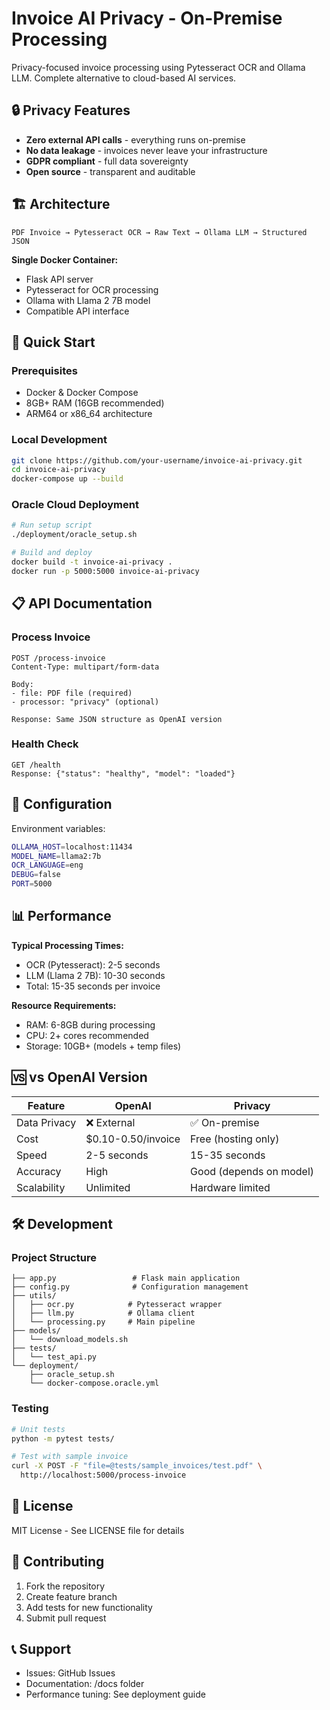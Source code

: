 # Invoice AI Privacy - On-Premise Processing

Privacy-focused invoice processing using Pytesseract OCR and Ollama LLM. Complete alternative to cloud-based AI services.

## 🔒 Privacy Features

- **Zero external API calls** - everything runs on-premise
- **No data leakage** - invoices never leave your infrastructure
- **GDPR compliant** - full data sovereignty
- **Open source** - transparent and auditable

## 🏗️ Architecture

```
PDF Invoice → Pytesseract OCR → Raw Text → Ollama LLM → Structured JSON
```

**Single Docker Container:**
- Flask API server
- Pytesseract for OCR processing
- Ollama with Llama 2 7B model
- Compatible API interface

## 🚀 Quick Start

### Prerequisites
- Docker & Docker Compose
- 8GB+ RAM (16GB recommended)
- ARM64 or x86_64 architecture

### Local Development
```bash
git clone https://github.com/your-username/invoice-ai-privacy.git
cd invoice-ai-privacy
docker-compose up --build
```

### Oracle Cloud Deployment
```bash
# Run setup script
./deployment/oracle_setup.sh

# Build and deploy
docker build -t invoice-ai-privacy .
docker run -p 5000:5000 invoice-ai-privacy
```

## 📋 API Documentation

### Process Invoice
```
POST /process-invoice
Content-Type: multipart/form-data

Body:
- file: PDF file (required)
- processor: "privacy" (optional)

Response: Same JSON structure as OpenAI version
```

### Health Check
```
GET /health
Response: {"status": "healthy", "model": "loaded"}
```

## 🔧 Configuration

Environment variables:
```bash
OLLAMA_HOST=localhost:11434
MODEL_NAME=llama2:7b
OCR_LANGUAGE=eng
DEBUG=false
PORT=5000
```

## 📊 Performance

**Typical Processing Times:**
- OCR (Pytesseract): 2-5 seconds
- LLM (Llama 2 7B): 10-30 seconds
- Total: 15-35 seconds per invoice

**Resource Requirements:**
- RAM: 6-8GB during processing
- CPU: 2+ cores recommended
- Storage: 10GB+ (models + temp files)

## 🆚 vs OpenAI Version

| Feature | OpenAI | Privacy |
|---------|--------|---------|
| Data Privacy | ❌ External | ✅ On-premise |
| Cost | $0.10-0.50/invoice | Free (hosting only) |
| Speed | 2-5 seconds | 15-35 seconds |
| Accuracy | High | Good (depends on model) |
| Scalability | Unlimited | Hardware limited |

## 🛠️ Development

### Project Structure
```
├── app.py                 # Flask main application
├── config.py              # Configuration management
├── utils/
│   ├── ocr.py            # Pytesseract wrapper
│   ├── llm.py            # Ollama client
│   └── processing.py     # Main pipeline
├── models/
│   └── download_models.sh
├── tests/
│   └── test_api.py
└── deployment/
    ├── oracle_setup.sh
    └── docker-compose.oracle.yml
```

### Testing
```bash
# Unit tests
python -m pytest tests/

# Test with sample invoice
curl -X POST -F "file=@tests/sample_invoices/test.pdf" \
  http://localhost:5000/process-invoice
```

## 📄 License

MIT License - See LICENSE file for details

## 🤝 Contributing

1. Fork the repository
2. Create feature branch
3. Add tests for new functionality
4. Submit pull request

## 📞 Support

- Issues: GitHub Issues
- Documentation: /docs folder
- Performance tuning: See deployment guide